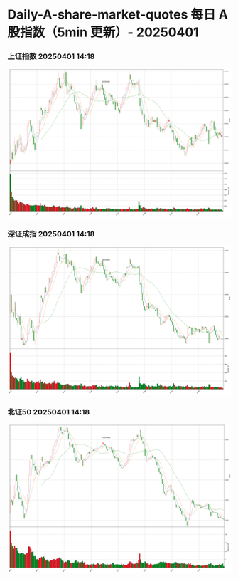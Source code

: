
# Daily-A-share-market-quotes 每日 A 股指数（5min 更新）- 20250401

### 上证指数 20250401 14:18
![](./fig/2025/4/20250401-sh000001.png)

### 深证成指 20250401 14:18
![](./fig/2025/4/20250401-sz399001.png)

### 北证50 20250401 14:18
![](./fig/2025/4/20250401-bj899050.png)

